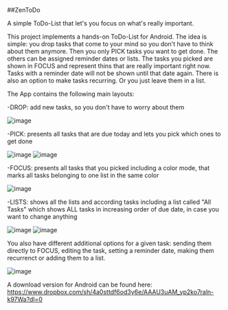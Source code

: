 ##ZenToDo

A simple ToDo-List that let's you focus on what's really important.

This project implements a hands-on ToDo-List for Android. The idea is simple: you drop tasks that come to your mind so you don't have to think about them anymore. Then you only PICK tasks you want to get done. The others can be assigned reminder dates or lists. The tasks you picked are shown in FOCUS and represent thins that are really important right now. Tasks with a reminder date will not be shown until that date again. There is also an option to make tasks recurring. Or you just leave them in a list.

The App contains the following main layouts:

-DROP: add new tasks, so you don't have to worry about them

![image](https://github.com/user-attachments/assets/09ddf8bd-fe7e-43f9-96f1-9001c5027c17)


-PICK: presents all tasks that are due today and lets you pick which ones to get done

![image](https://github.com/user-attachments/assets/0f5e30f9-ebb6-4673-8408-97fed8fe6a42)
![image](https://github.com/user-attachments/assets/0c9b03a7-ddb5-47f9-aa4d-656e461f90ba)



-FOCUS: presents all tasks that you picked including a color mode, that marks all tasks belonging to one list in the same color

![image](https://github.com/user-attachments/assets/e244d813-a7b2-45d0-9b3f-cdc74c1873aa)


-LISTS: shows all the lists and according tasks including a list called "All Tasks" which shows ALL tasks in increasing order of due date, in case you want to change anything

![image](https://github.com/user-attachments/assets/27c3373e-0c51-4b47-b71e-00cedd3308d3)
![image](https://github.com/user-attachments/assets/545ae7f7-6ae2-4a64-9d62-9c8f447002f4)

You also have different additional options for a given task: sending them directly to FOCUS, editing the task, setting a reminder date, making them recurrenct or adding them to a list.

![image](https://github.com/user-attachments/assets/59693df6-5690-40eb-a5e4-ed56a3f25885)


A download version for Android can be found here: https://www.dropbox.com/sh/4a0sttdf6od3y6e/AAAU3uAM_yp2ko7raln-k97Wa?dl=0
